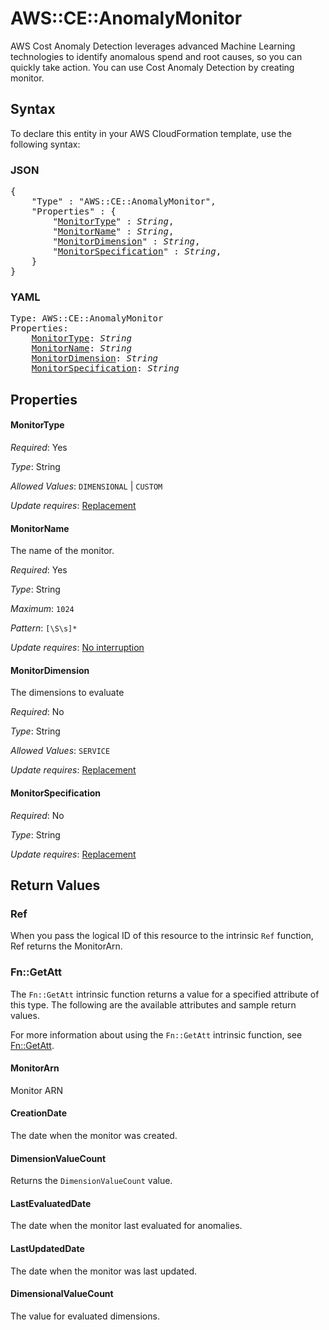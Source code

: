 # AWS::CE::AnomalyMonitor

AWS Cost Anomaly Detection leverages advanced Machine Learning technologies to identify anomalous spend and root causes, so you can quickly take action. You can use Cost Anomaly Detection by creating monitor.

## Syntax

To declare this entity in your AWS CloudFormation template, use the following syntax:

### JSON

<pre>
{
    "Type" : "AWS::CE::AnomalyMonitor",
    "Properties" : {
        "<a href="#monitortype" title="MonitorType">MonitorType</a>" : <i>String</i>,
        "<a href="#monitorname" title="MonitorName">MonitorName</a>" : <i>String</i>,
        "<a href="#monitordimension" title="MonitorDimension">MonitorDimension</a>" : <i>String</i>,
        "<a href="#monitorspecification" title="MonitorSpecification">MonitorSpecification</a>" : <i>String</i>,
    }
}
</pre>

### YAML

<pre>
Type: AWS::CE::AnomalyMonitor
Properties:
    <a href="#monitortype" title="MonitorType">MonitorType</a>: <i>String</i>
    <a href="#monitorname" title="MonitorName">MonitorName</a>: <i>String</i>
    <a href="#monitordimension" title="MonitorDimension">MonitorDimension</a>: <i>String</i>
    <a href="#monitorspecification" title="MonitorSpecification">MonitorSpecification</a>: <i>String</i>
</pre>

## Properties

#### MonitorType

_Required_: Yes

_Type_: String

_Allowed Values_: <code>DIMENSIONAL</code> | <code>CUSTOM</code>

_Update requires_: [Replacement](https://docs.aws.amazon.com/AWSCloudFormation/latest/UserGuide/using-cfn-updating-stacks-update-behaviors.html#update-replacement)

#### MonitorName

The name of the monitor.

_Required_: Yes

_Type_: String

_Maximum_: <code>1024</code>

_Pattern_: <code>[\S\s]*</code>

_Update requires_: [No interruption](https://docs.aws.amazon.com/AWSCloudFormation/latest/UserGuide/using-cfn-updating-stacks-update-behaviors.html#update-no-interrupt)

#### MonitorDimension

The dimensions to evaluate

_Required_: No

_Type_: String

_Allowed Values_: <code>SERVICE</code>

_Update requires_: [Replacement](https://docs.aws.amazon.com/AWSCloudFormation/latest/UserGuide/using-cfn-updating-stacks-update-behaviors.html#update-replacement)

#### MonitorSpecification

_Required_: No

_Type_: String

_Update requires_: [Replacement](https://docs.aws.amazon.com/AWSCloudFormation/latest/UserGuide/using-cfn-updating-stacks-update-behaviors.html#update-replacement)

## Return Values

### Ref

When you pass the logical ID of this resource to the intrinsic `Ref` function, Ref returns the MonitorArn.

### Fn::GetAtt

The `Fn::GetAtt` intrinsic function returns a value for a specified attribute of this type. The following are the available attributes and sample return values.

For more information about using the `Fn::GetAtt` intrinsic function, see [Fn::GetAtt](https://docs.aws.amazon.com/AWSCloudFormation/latest/UserGuide/intrinsic-function-reference-getatt.html).

#### MonitorArn

Monitor ARN

#### CreationDate

The date when the monitor was created. 

#### DimensionValueCount

Returns the <code>DimensionValueCount</code> value.

#### LastEvaluatedDate

The date when the monitor last evaluated for anomalies.

#### LastUpdatedDate

The date when the monitor was last updated.

#### DimensionalValueCount

The value for evaluated dimensions.
